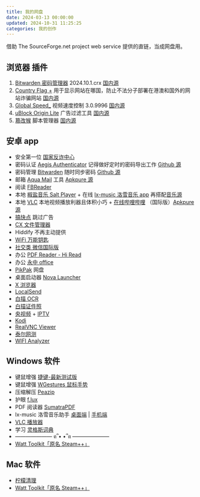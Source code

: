 ```yaml
---
title: 我的网盘
date: 2024-03-13 00:00:00
updated: 2024-10-31 11:25:25
categories: 我的创作
---
```


借助 The SourceForge.net project web service 提供的直链，当成网盘用。

## 浏览器 插件

1. [Bitwarden 密码管理器](https://jiejian.sourceforge.io/NetDisk/browserCRX/Bitwarden%20%E5%AF%86%E7%A0%81%E7%AE%A1%E7%90%86%E5%99%A8%202024.10.1.crx) 2024.10.1.crx [国内源](https://www.crxsoso.com/webstore/detail/nngceckbapebfimnlniiiahkandclblb)
2. [Country Flag +](https://jiejian.sourceforge.io/NetDisk/browserCRX/Country%20Flag%20+%200.2.6.crx) 用于显示网站在哪国，防止不法分子部署在港澳和国外的网站诈骗网站 [国内源](https://www.crxsoso.com/webstore/detail/afphlhklnamnlglgnmnidbcpiigodhaj) 
3. [Global Speed_](https://jiejian.sourceforge.io/NetDisk/browserCRX/Global%20Speed_%20%E8%A7%86%E9%A2%91%E9%80%9F%E5%BA%A6%E6%8E%A7%E5%88%B6%203.0.9996.crx) 视频速度控制 3.0.9996 [国内源](https://www.crxsoso.com/webstore/detail/jpbjcnkcffbooppibceonlgknpkniiff)
4. [uBlock Origin Lite](https://jiejian.sourceforge.io/NetDisk/browserCRX/uBlock%20Origin%20Lite%202024.10.28.929.crx) 广告过滤工具 [国内源](https://www.crxsoso.com/webstore/detail/cjpalhdlnbpafiamejdnhcphjbkeiagm)
5. [篡改猴](https://jiejian.sourceforge.io/NetDisk/browserCRX/%E7%AF%A1%E6%94%B9%E7%8C%B4%205.3.2.crx) 脚本管理器 [国内源](https://www.crxsoso.com/webstore/detail/dhdgffkkebhmkfjojejmpbldmpobfkfo)

## 安卓 app

* 安全第一位 [国家反诈中心](https://sj.qq.com/appdetail/com.hicorenational.antifraud)
* 密码认证 [Aegis Authenticator](https://jiejian.sourceforge.io/NetDisk/androidAPK/1.1%20%E5%AF%86%E7%A0%81%E7%AE%A1%E7%90%86%20aegis-v3.2.apk) 记得做好定时的密码导出工作 [Github 源](https://github.com/beemdevelopment/Aegis/releases)
* 密码管理 [Bitwarden](https://jiejian.sourceforge.io/NetDisk/androidAPK/1.2%20com.x8bit.bitwarden-fdroid.apk) 随时同步密码 [Github 源](https://github.com/bitwarden/android/releases)
* 邮箱 [Aqua Mail](https://jiejian.sourceforge.io/NetDisk/androidAPK/1.3%20email-aqua-mail-fast-secure-1-51-5.apk) 工具 [Apkpure 源](https://apkpure.com/cn/email-aqua-mail-fast-secure/org.kman.AquaMail)
* 阅读 [FBReader](https://jiejian.sourceforge.io/NetDisk/androidAPK/1.4%20%E6%9C%AC%E5%9C%B0%20FBReaderFree-3.7.0.apk)
* 本地 [椒盐音乐 Salt Player](https://www.coolapk.com/apk/284064) + 在线 [lx-music 洛雪音乐 app](https://jiejian.sourceforge.io/NetDisk/androidAPK/1.5%20lx-music-mobile-v1.6.0-arm64-v8a.apk) 再搭配[音乐源](https://jiejian.sourceforge.io/NetDisk/androidAPK/1.5%20%E9%87%8E%E8%8D%89%E9%9F%B3%E6%BA%90.js)
* 本地 [VLC](https://get.videolan.org/vlc-android/last/) 本地视频播放利器且体积小巧 + [在线哔哩哔哩](https://share.feijipan.com/s/bvDMq0hj) （国际版）[Apkpure 源](https://apkpure.com/cn/bilibili-cn/com.bilibili.app.in/download)
* [搞快点](https://jiejian.sourceforge.io/NetDisk/androidAPK/3%20gkd-v1.9.0.apk) 跳过广告
* [CX 文件管理器](https://jiejian.sourceforge.io/NetDisk/androidAPK/3%20cxfile.apk)
* Hiddify 不再主动提供
* [WiFi 万能钥匙](https://sj.qq.com/appdetail/com.snda.lantern.wifilocating)
* [社交类 微信国际版](https://share.feijipan.com/s/dgDNCPWS)
* 办公 [PDF Reader - Hi Read](https://jiejian.sourceforge.io/NetDisk/androidAPK/10%20%E5%8A%9E%E5%85%AC%20pdf-reader-1-4-4.apk)
* 办公 [永中 office](https://jiejian.sourceforge.io/NetDisk/androidAPK/10%20%E5%8A%9E%E5%85%AC%20%E6%B0%B8%E4%B8%AD%20office%20com.yozo.office_3.1.2564.1.apk)
* [PikPak](https://jiejian.sourceforge.io/NetDisk/androidAPK/12%20PikPak.apk) 网盘
* 桌面启动器 [Nova Launcher](https://jiejian.sourceforge.io/NetDisk/androidAPK/15%20%E6%A1%8C%E9%9D%A2%E5%90%AF%E5%8A%A8%E5%99%A8%20nova-launcher-8-1-1.apk)
* [X 浏览器](https://sj.qq.com/appdetail/com.mmbox.xbrowser)
* [LocalSend](https://jiejian.sourceforge.io/NetDisk/androidAPK/21%20LocalSend-1.14.0.apk) 
* [白描 OCR](https://sj.qq.com/appdetail/com.uzero.baimiao)
* [白描证件照](https://sj.qq.com/appdetail/com.uzero.cn.zhengjianzhao)
* [央视频](https://sj.qq.com/appdetail/com.cctv.yangshipin.app.androidp) + [IPTV](https://jiejian.sourceforge.io/NetDisk/androidAPK/32%20IPTV_7.1.6_APKPure.apk)
* [Kodi](https://jiejian.sourceforge.io/NetDisk/androidAPK/33%20Kore%20Official%20Remote%20for%20Kodi_v3.1.0_APKPure.apk)
* [RealVNC Viewer](https://jiejian.sourceforge.io/NetDisk/androidAPK/33%20RealVNC%20Viewer_%20Remote%20Desktop_4.9.1.60165_APKPure.apk)
* [泰尔网测](https://sj.qq.com/appdetail/com.knowyou.perception)
* [WIFI Analyzer](https://jiejian.sourceforge.io/NetDisk/androidAPK/37%20%E7%BD%91%E7%BB%9C%E7%9B%91%E6%B5%8B%20WiFiAnalyzer%20com.vrem.wifianalyzer_68.apk)

## Windows 软件

* 键鼠增强 [捷键-最新测试版](https://jiejian.sourceforge.io/NetDisk/WinExe/1.2jiejian-beta.7z)
* 键鼠增强 [WGestures 鼠标手势](https://jiejian.sourceforge.io/NetDisk/WinExe/1.2%20WGestures%201.8.5.0.msi)
* 压缩解压 [Peazip](https://jiejian.sourceforge.io/NetDisk/WinExe/0.3peazip-9.8.0%20for%20WIN64.exe)
* 护眼 [f.lux](https://jiejian.sourceforge.io/NetDisk/WinExe/1.4%20flux-setup.exe)
* PDF 阅读器 [SumatraPDF](https://jiejian.sourceforge.io/NetDisk/WinExe/2.2PDF%20SumatraPDF-3.5.2-64.zip)
* lx-music 洛雪音乐助手 [桌面端](https://github.com/lyswhut/lx-music-desktop) | [手机端](https://github.com/lyswhut/lx-music-mobile/releases)
* [VLC 播放器](https://mirrors.ustc.edu.cn/videolan-ftp/vlc/3.0.21/win32/vlc-3.0.21-win32.zip)
* 学习 [灵格斯词典](https://jiejian.sourceforge.io/NetDisk/WinExe/6%20lingoes_portable_2.9.2_cn.zip)
* ——————— ฅ՞• •՞ฅ ———————
* [Watt Toolkit「原名 Steam++」](https://github.com/BeyondDimension/SteamTools/releases/download/3.0.0-rc.11/Steam++_v3.0.0-rc.11_win_x64.7z)

## Mac 软件

* [柠檬清理](https://pm.myapp.com/invc/xfspeed/qqpcmgr/module_update/Lemon_5.1.10.dmg)
* [Watt Toolkit「原名 Steam++」](https://github.com/BeyondDimension/SteamTools/releases/download/3.0.0-rc.11/Steam++_v3.0.0-rc.11_macos.dmg)
